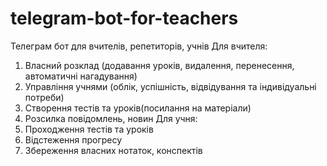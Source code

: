 # telegram-bot-for-teachers
Телеграм бот для вчителів, репетиторів, учнів
Для вчителя:
1) Власний розклад (додавання уроків, видалення, перенесення, автоматичні нагадування)
2) Управління учнями (облік, успішність, відвідування та індивідуальні потреби)
3) Створення тестів та уроків(посилання на матеріали)
4) Розсилка повідомлень, новин
Для учня:
1) Проходження тестів та уроків
2) Відстеження прогресу
3) Збереження власних нотаток, конспектів
